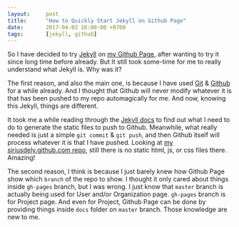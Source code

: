 ```yaml
---
layout:     post
title:      "How to Quickly Start Jekyll on Github Page"
date:       2017-04-03 16:00:00 +0700
tags:       [jekyll, github]
---
```


So I have decided to try [Jekyll](https://jekyllrb.com) on [my Github Page](https://siriusdely.github.io), after wanting to try it since long time before already. But It still took some-time for me to really understand what Jekyll is. Why was it?

The first reason, and also the main one, is because I have used [Git](https://git-scm.com) & [Github](https://github.com/siriusdely) for a while already. And I thought that Github will never modify whatever it is that has been pushed to my repo automagically for me. And now, knowing this Jekyll, things are different.

It took me a while reading through the [Jekyll docs][jekyll-docs] to find out what I need to do to generate the static files to push to Github. Meanwhile, what really needed is just a simple `git commit` & `git push`, and then Github itself will process whatever it is that I have pushed. Looking at [my siriusdely.github.com repo](https://github.com/siriusdely/siriusdely.github.com), still there is no static html, js, or css files there. Amazing!

The second reason, I think is because I just barely knew how Github Page show which `branch` of the repo to show. I thought it only cared about things inside `gh-pages` branch, but I was wrong. I just know that `master` branch is actually being used for User and/or Organization page. `gh-pages` branch is for Project page. And even for Project, Github Page can be done by providing things inside `docs` folder on `master` branch. Those knowledge are new to me.

[jekyll-docs]: https://jekyllrb.com/docs/home
